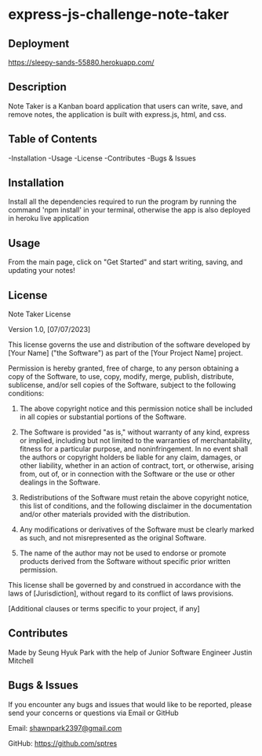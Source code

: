 # express-js-challenge-note-taker

## Deployment
https://sleepy-sands-55880.herokuapp.com/

## Description
Note Taker is a Kanban board application that users can write, save, and remove notes, the application is built with express.js, html, and css.

## Table of Contents

-Installation
-Usage
-License
-Contributes
-Bugs & Issues

## Installation
Install all the dependencies required to run the program by running the command 'npm install' in your terminal, otherwise the app is also deployed in heroku live application

## Usage
From the main page, click on "Get Started" and start writing, saving, and updating your notes!

## License 
Note Taker License

Version 1.0, [07/07/2023]

This license governs the use and distribution of the software developed by [Your Name] ("the Software") as part of the [Your Project Name] project.

Permission is hereby granted, free of charge, to any person obtaining a copy of the Software, to use, copy, modify, merge, publish, distribute, sublicense, and/or sell copies of the Software, subject to the following conditions:

1. The above copyright notice and this permission notice shall be included in all copies or substantial portions of the Software.

2. The Software is provided "as is," without warranty of any kind, express or implied, including but not limited to the warranties of merchantability, fitness for a particular purpose, and noninfringement. In no event shall the authors or copyright holders be liable for any claim, damages, or other liability, whether in an action of contract, tort, or otherwise, arising from, out of, or in connection with the Software or the use or other dealings in the Software.

3. Redistributions of the Software must retain the above copyright notice, this list of conditions, and the following disclaimer in the documentation and/or other materials provided with the distribution.

4. Any modifications or derivatives of the Software must be clearly marked as such, and not misrepresented as the original Software.

5. The name of the author may not be used to endorse or promote products derived from the Software without specific prior written permission.

This license shall be governed by and construed in accordance with the laws of [Jurisdiction], without regard to its conflict of laws provisions.

[Additional clauses or terms specific to your project, if any]

## Contributes
Made by Seung Hyuk Park with the help of Junior Software Engineer Justin Mitchell

## Bugs & Issues
If you encounter any bugs and issues that would like to be reported, please send your concerns or questions via Email or GitHub

Email: shawnpark2397@gmail.com

GitHub: https://github.com/sptres

